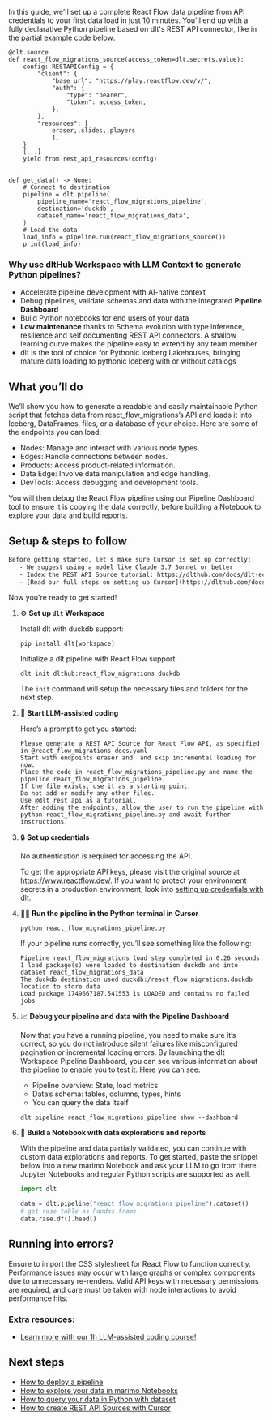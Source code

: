 In this guide, we'll set up a complete React Flow data pipeline from API credentials to your first data load in just 10 minutes. You'll end up with a fully declarative Python pipeline based on dlt's REST API connector, like in the partial example code below:

```python-outcome
@dlt.source
def react_flow_migrations_source(access_token=dlt.secrets.value):
    config: RESTAPIConfig = {
        "client": {
            "base_url": "https://play.reactflow.dev/v/",
            "auth": {
                "type": "bearer",
                "token": access_token,
            },
        },
        "resources": [
            eraser,,slides,,players
            ],
    }
    [...]
    yield from rest_api_resources(config)


def get_data() -> None:
    # Connect to destination
    pipeline = dlt.pipeline(
        pipeline_name='react_flow_migrations_pipeline',
        destination='duckdb',
        dataset_name='react_flow_migrations_data', 
    )
    # Load the data
    load_info = pipeline.run(react_flow_migrations_source())
    print(load_info) 
```

### Why use dltHub Workspace with LLM Context to generate Python pipelines?

- Accelerate pipeline development with AI-native context
- Debug pipelines, validate schemas and data with the integrated **Pipeline Dashboard**
- Build Python notebooks for end users of your data
- **Low maintenance** thanks to Schema evolution with type inference, resilience and self documenting REST API connectors. A shallow learning curve makes the pipeline easy to extend by any team member
- dlt is the tool of choice for Pythonic Iceberg Lakehouses, bringing mature data loading to pythonic Iceberg with or without catalogs

## What you’ll do

We’ll show you how to generate a readable and easily maintainable Python script that fetches data from react_flow_migrations’s API and loads it into Iceberg, DataFrames, files, or a database of your choice. Here are some of the endpoints you can load:

- Nodes: Manage and interact with various node types.
- Edges: Handle connections between nodes.
- Products: Access product-related information.
- Data Edge: Involve data manipulation and edge handling.
- DevTools: Access debugging and development tools.

You will then debug the React Flow pipeline using our Pipeline Dashboard tool to ensure it is copying the data correctly, before building a Notebook to explore your data and build reports.

## Setup & steps to follow

```default
Before getting started, let's make sure Cursor is set up correctly:
   - We suggest using a model like Claude 3.7 Sonnet or better
   - Index the REST API Source tutorial: https://dlthub.com/docs/dlt-ecosystem/verified-sources/rest_api/ and add it to context as **@dlt rest api**
   - [Read our full steps on setting up Cursor](https://dlthub.com/docs/dlt-ecosystem/llm-tooling/cursor-restapi#23-configuring-cursor-with-documentation)
```

Now you're ready to get started!

1. ⚙️ **Set up `dlt` Workspace**
    
    Install dlt with duckdb support:
    ```shell
    pip install dlt[workspace]
    ```

    Initialize a dlt pipeline with React Flow support.
    ```shell
    dlt init dlthub:react_flow_migrations duckdb
    ```

    The `init` command will setup the necessary files and folders for the next step.
    
2. 🤠 **Start LLM-assisted coding**
    
    Here’s a prompt to get you started:
    
    ```prompt
    Please generate a REST API Source for React Flow API, as specified in @react_flow_migrations-docs.yaml 
    Start with endpoints eraser and  and skip incremental loading for now. 
    Place the code in react_flow_migrations_pipeline.py and name the pipeline react_flow_migrations_pipeline. 
    If the file exists, use it as a starting point. 
    Do not add or modify any other files. 
    Use @dlt rest api as a tutorial. 
    After adding the endpoints, allow the user to run the pipeline with python react_flow_migrations_pipeline.py and await further instructions.
    ```

    
3. 🔒 **Set up credentials** 
    
    No authentication is required for accessing the API.
    
    To get the appropriate API keys, please visit the original source at https://www.reactflow.dev/.
    If you want to protect your environment secrets in a production environment, look into [setting up credentials with dlt](https://dlthub.com/docs/walkthroughs/add_credentials).
    
4. 🏃‍♀️ **Run the pipeline in the Python terminal in Cursor**
    
    ```shell
    python react_flow_migrations_pipeline.py
    ```
    
    If your pipeline runs correctly, you’ll see something like the following:
    
    ```shell
    Pipeline react_flow_migrations load step completed in 0.26 seconds
    1 load package(s) were loaded to destination duckdb and into dataset react_flow_migrations_data
    The duckdb destination used duckdb:/react_flow_migrations.duckdb location to store data
    Load package 1749667187.541553 is LOADED and contains no failed jobs
    ```
    
5. 📈 **Debug your pipeline and data with the Pipeline Dashboard**

    Now that you have a running pipeline, you need to make sure it’s correct, so you do not introduce silent failures like misconfigured pagination or incremental loading errors. By launching the dlt Workspace Pipeline Dashboard, you can see various information about the pipeline to enable you to test it. Here you can see:
    - Pipeline overview: State, load metrics
    - Data’s schema: tables, columns, types, hints
    - You can query the data itself
    
    ```shell
    dlt pipeline react_flow_migrations_pipeline show --dashboard
    ```
    
6. 🐍 **Build a Notebook with data explorations and reports**

    With the pipeline and data partially validated, you can continue with custom data explorations and reports. To get started, paste the snippet below into a new marimo Notebook and ask your LLM to go from there. Jupyter Notebooks and regular Python scripts are supported as well.

    
    ```python
    import dlt

   data = dlt.pipeline("react_flow_migrations_pipeline").dataset()
   # get rase table as Pandas frame
   data.rase.df().head()
    ```

## Running into errors?

Ensure to import the CSS stylesheet for React Flow to function correctly. Performance issues may occur with large graphs or complex components due to unnecessary re-renders. Valid API keys with necessary permissions are required, and care must be taken with node interactions to avoid performance hits.

### Extra resources:

- [Learn more with our 1h LLM-assisted coding course!](https://www.youtube.com/watch?v=GGid70rnJuM)

## Next steps

- [How to deploy a pipeline](https://dlthub.com/docs/walkthroughs/deploy-a-pipeline)
- [How to explore your data in marimo Notebooks](https://dlthub.com/docs/general-usage/dataset-access/marimo)
- [How to query your data in Python with dataset](https://dlthub.com/docs/general-usage/dataset-access/dataset)
- [How to create REST API Sources with Cursor](https://dlthub.com/docs/dlt-ecosystem/llm-tooling/cursor-restapi)